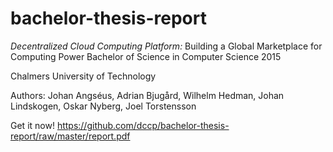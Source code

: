 # bachelor-thesis-report
*Decentralized Cloud Computing Platform:* Building a Global Marketplace for Computing Power
Bachelor of Science in Computer Science 2015

Chalmers University of Technology

Authors: Johan Angséus, Adrian Bjugård, Wilhelm Hedman, Johan Lindskogen, Oskar Nyberg, Joel Torstensson

Get it now!
https://github.com/dccp/bachelor-thesis-report/raw/master/report.pdf
